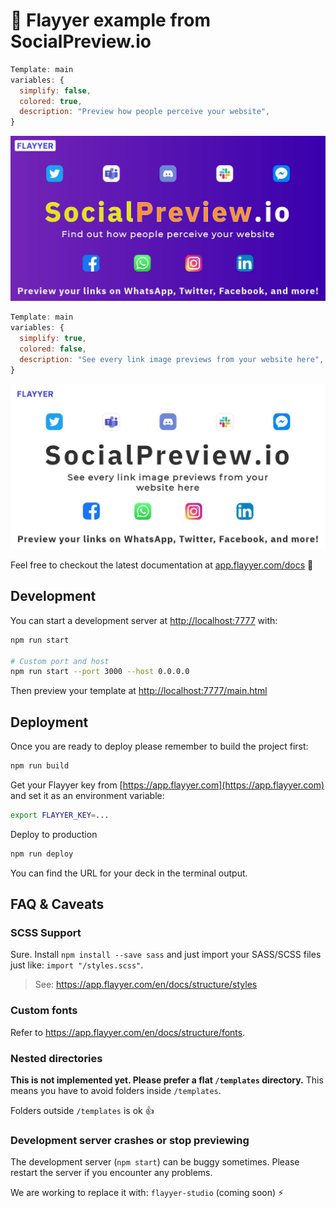 # 🌠 Flayyer example from SocialPreview.io

```js
Template: main
variables: {
  simplify: false,
  colored: true,
  description: "Preview how people perceive your website",
}
```

![alt text](https://github.com/flayyer/socialpreview-flayyer/blob/main/readme-example-main.jpeg?raw=true)

```js
Template: main
variables: {
  simplify: true,
  colored: false,
  description: "See every link image previews from your website here",
}
```

![alt text](https://github.com/flayyer/socialpreview-flayyer/blob/main/readme-example-main-simplify.jpeg?raw=true)

Feel free to checkout the latest documentation at [app.flayyer.com/docs](http://app.flayyer.com/docs) 📖

## Development

You can start a development server at [http://localhost:7777](http://localhost:7777) with:

```sh
npm run start

# Custom port and host
npm run start --port 3000 --host 0.0.0.0
```

Then preview your template at [http://localhost:7777/main.html](http://localhost:7777/main.html)

## Deployment

Once you are ready to deploy please remember to build the project first:

```sh
npm run build
```

Get your Flayyer key from [https://app.flayyer.com](https://app.flayyer.com) and set it as an environment variable:

```sh
export FLAYYER_KEY=...
```

Deploy to production

```sh
npm run deploy
```

You can find the URL for your deck in the terminal output.

## FAQ & Caveats

### SCSS Support

Sure. Install `npm install --save sass` and just import your SASS/SCSS files just like: `import "/styles.scss"`.

> See: <https://app.flayyer.com/en/docs/structure/styles>

### Custom fonts

Refer to <https://app.flayyer.com/en/docs/structure/fonts>.

### Nested directories

**This is not implemented yet. Please prefer a flat `/templates` directory.** This means you have to avoid folders inside `/templates`.

Folders outside `/templates` is ok 👍

### Development server crashes or stop previewing

The development server (`npm start`) can be buggy sometimes. Please restart the server if you encounter any problems.

We are working to replace it with: `flayyer-studio` (coming soon) ⚡️
